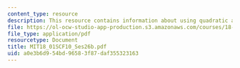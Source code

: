 ```yaml
---
content_type: resource
description: This resource contains information about using quadratic approximations.
file: https://ol-ocw-studio-app-production.s3.amazonaws.com/courses/18-01sc-single-variable-calculus-fall-2010/a0e3b6d954bd96583f87daf355323163_MIT18_01SCF10_Ses26b.pdf
file_type: application/pdf
resourcetype: Document
title: MIT18_01SCF10_Ses26b.pdf
uid: a0e3b6d9-54bd-9658-3f87-daf355323163
---
```

